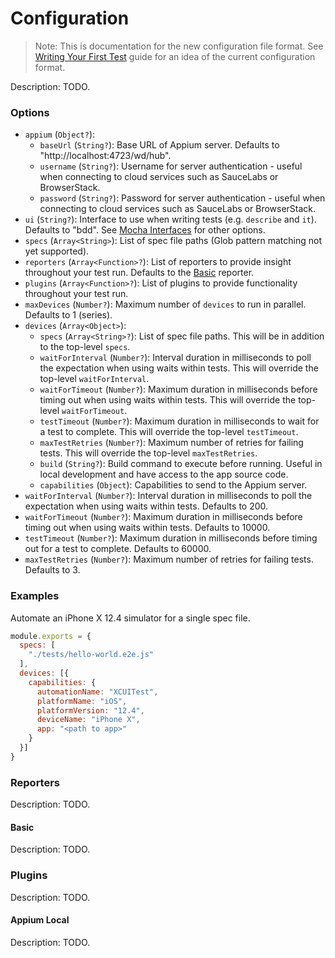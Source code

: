 # Configuration

> Note: This is documentation for the new configuration file format. See [Writing Your First Test](../guides/writing-your-first-test.md) guide for an idea of the current configuration format.

Description: TODO.

### Options

- `appium` (`Object?`):
  - `baseUrl` (`String?`): Base URL of Appium server. Defaults to "http://localhost:4723/wd/hub".
  - `username` (`String?`): Username for server authentication - useful when connecting to cloud services such as SauceLabs or BrowserStack.
  - `password` (`String?`): Password for server authentication - useful when connecting to cloud services such as SauceLabs or BrowserStack.
- `ui` (`String?`): Interface to use when writing tests (e.g. `describe` and `it`). Defaults to "bdd". See [Mocha Interfaces](https://mochajs.org/#interfaces) for other options.
- `specs` (`Array<String>`): List of spec file paths (Glob pattern matching not yet supported).
- `reporters` (`Array<Function>?`): List of reporters to provide insight throughout your test run. Defaults to the [Basic](#basic) reporter. 
- `plugins` (`Array<Function>?`): List of plugins to provide functionality throughout your test run.
- `maxDevices` (`Number?`): Maximum number of `devices` to run in parallel. Defaults to 1 (series).
- `devices` (`Array<Object>`):
  - `specs` (`Array<String>?`): List of spec file paths. This will be in addition to the top-level `specs`.
  - `waitForInterval` (`Number?`): Interval duration in milliseconds to poll the expectation when using waits within tests. This will override the top-level `waitForInterval`.
  - `waitForTimeout` (`Number?`): Maximum duration in milliseconds before timing out when using waits within tests. This will override the top-level `waitForTimeout`.
  - `testTimeout` (`Number?`): Maximum duration in milliseconds to wait for a test to complete. This will override the top-level `testTimeout`.
  - `maxTestRetries` (`Number?`): Maximum number of retries for failing tests. This will override the top-level `maxTestRetries`.
  - `build` (`String?`): Build command to execute before running. Useful in local development and have access to the app source code.
  - `capabilities` (`Object`): Capabilities to send to the Appium server.
- `waitForInterval` (`Number?`): Interval duration in milliseconds to poll the expectation when using waits within tests. Defaults to 200.
- `waitForTimeout` (`Number?`): Maximum duration in milliseconds before timing out when using waits within tests. Defaults to 10000.
- `testTimeout` (`Number?`): Maximum duration in milliseconds before timing out for a test to complete. Defaults to 60000.
- `maxTestRetries` (`Number?`): Maximum number of retries for failing tests. Defaults to 3.

### Examples
 
Automate an iPhone X 12.4 simulator for a single spec file.

```javascript
module.exports = {
  specs: [
    "./tests/hello-world.e2e.js"
  ],
  devices: [{
    capabilities: {
      automationName: "XCUITest",
      platformName: "iOS",
      platformVersion: "12.4",
      deviceName: "iPhone X",
      app: "<path to app>"
    } 
  }]
}
```

### Reporters

Description: TODO.

#### Basic

Description: TODO.

### Plugins

Description: TODO.

#### Appium Local

Description: TODO.
